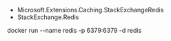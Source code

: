 - Microsoft.Extensions.Caching.StackExchangeRedis
- StackExchange.Redis

docker run --name redis -p 6379:6379 -d redis
